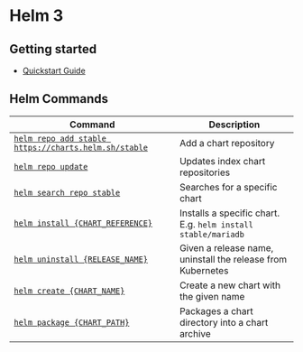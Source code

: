 # Helm 3

## Getting started

- [Quickstart Guide](https://helm.sh/docs/intro/quickstart/)

## Helm Commands

| Command                                                     | Description                                                   |
| ----------------------------------------------------------- | ------------------------------------------------------------- |
| [`helm repo add stable https://charts.helm.sh/stable`][100] | Add a chart repository                                        |
| [`helm repo update`][103]                                   | Updates index chart repositories                              |
| [`helm search repo stable`][101]                            | Searches for a specific chart                                 |
| [`helm install {CHART_REFERENCE}`][104]                     | Installs a specific chart. E.g. `helm install stable/mariadb` |
| [`helm uninstall {RELEASE_NAME}`][107]                      | Given a release name, uninstall the release from Kubernetes   |
| [`helm create {CHART_NAME}`][105]                           | Create a new chart with the given name                        |
| [`helm package {CHART_PATH}`][106]                          | Packages a chart directory into a chart archive               |

[100]: https://docs.helm.sh/docs/helm/helm_repo_add/
[101]: https://helm.sh/docs/helm/helm_search_repo/
[103]: https://helm.sh/docs/helm/helm_repo_update/
[104]: https://helm.sh/docs/helm/helm_install/
[105]: https://helm.sh/docs/helm/helm_create/
[106]: https://helm.sh/docs/helm/helm_package/
[107]: https://helm.sh/docs/helm/helm_uninstall/
